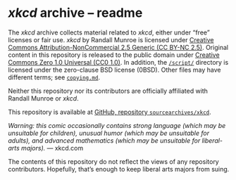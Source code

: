 # <i>xkcd</i> archive &ndash;&nbsp;readme

The <i>xkcd</i> archive collects material related to <i>xkcd</i>, either under “free” licenses or fair use. <i>xkcd</i> by Randall Munroe is licensed under [Creative Commons Attribution-NonCommercial&nbsp;2.5 Generic (CC&nbsp;BY-&zwj;NC&nbsp;2.5)](./licenses/CC-BY-NC-2.5.md). Original content in this repository is released to the public domain under [Creative Commons Zero&nbsp;1.0 Universal (CC0&nbsp;1.0)](./licenses/CC0-1.0.md). In addition, the [`/script/`](./script/) directory is licensed under the zero-clause BSD license (0BSD). Other files may have different terms; see [`copying.md`](./copying.md).

Neither this repository nor its contributors are officially affiliated with Randall Munroe or <i>xkcd</i>.

This repository is available at [GitHub, repository `sourcearchives/xkcd`](https://github.com/sourcearchives/xkcd).

<i>Warning: this comic occasionally contains strong language (which may be unsuitable for children), unusual humor (which may be unsuitable for adults), and advanced mathematics (which may be unsuitable for liberal-arts majors).</i> &mdash;&nbsp;xkcd.com

The contents of this repository do not reflect the views of any repository contributors. Hopefully, that’s enough to keep liberal arts majors from suing.

